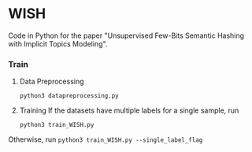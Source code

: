 # WISH

Code in Python for the paper "Unsupervised Few-Bits Semantic Hashing with Implicit Topics Modeling".

### Train
1. Data Preprocessing

    ```
    python3 datapreprocessing.py
    ```
    
2. Training
If the datasets have multiple labels for a single sample, run
    ```
    python3 train_WISH.py
    ```
Otherwise, run
    ```
    python3 train_WISH.py --single_label_flag
    ```

